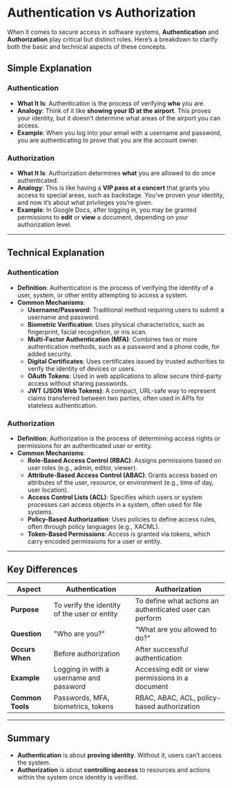# Authentication vs Authorization

When it comes to secure access in software systems, **Authentication** and **Authorization** play critical but distinct roles. Here’s a breakdown to clarify both the basic and technical aspects of these concepts.

## Simple Explanation

### **Authentication**

- **What It Is**: Authentication is the process of verifying **who** you are.
- **Analogy**: Think of it like **showing your ID at the airport**. This proves your identity, but it doesn’t determine what areas of the airport you can access.
- **Example**: When you log into your email with a username and password, you are authenticating to prove that you are the account owner.

### **Authorization**

- **What It Is**: Authorization determines **what** you are allowed to do once authenticated.
- **Analogy**: This is like having a **VIP pass at a concert** that grants you access to special areas, such as backstage. You’ve proven your identity, and now it’s about what privileges you’re given.
- **Example**: In Google Docs, after logging in, you may be granted permissions to **edit** or **view** a document, depending on your authorization level.

---

## Technical Explanation

### **Authentication**

- **Definition**: Authentication is the process of verifying the identity of a user, system, or other entity attempting to access a system.
- **Common Mechanisms**:
  - **Username/Password**: Traditional method requiring users to submit a username and password.
  - **Biometric Verification**: Uses physical characteristics, such as fingerprint, facial recognition, or iris scan.
  - **Multi-Factor Authentication (MFA)**: Combines two or more authentication methods, such as a password and a phone code, for added security.
  - **Digital Certificates**: Uses certificates issued by trusted authorities to verify the identity of devices or users.
  - **OAuth Tokens**: Used in web applications to allow secure third-party access without sharing passwords.
  - **JWT (JSON Web Tokens)**: A compact, URL-safe way to represent claims transferred between two parties, often used in APIs for stateless authentication.

### **Authorization**

- **Definition**: Authorization is the process of determining access rights or permissions for an authenticated user or entity.
- **Common Mechanisms**:
  - **Role-Based Access Control (RBAC)**: Assigns permissions based on user roles (e.g., admin, editor, viewer).
  - **Attribute-Based Access Control (ABAC)**: Grants access based on attributes of the user, resource, or environment (e.g., time of day, user location).
  - **Access Control Lists (ACL)**: Specifies which users or system processes can access objects in a system, often used for file systems.
  - **Policy-Based Authorization**: Uses policies to define access rules, often through policy languages (e.g., XACML).
  - **Token-Based Permissions**: Access is granted via tokens, which carry encoded permissions for a user or entity.

---

## Key Differences

| Aspect           | Authentication                               | Authorization                                            |
| ---------------- | -------------------------------------------- | -------------------------------------------------------- |
| **Purpose**      | To verify the identity of the user or entity | To define what actions an authenticated user can perform |
| **Question**     | "Who are you?"                               | "What are you allowed to do?"                            |
| **Occurs When**  | Before authorization                         | After successful authentication                          |
| **Example**      | Logging in with a username and password      | Accessing edit or view permissions in a document         |
| **Common Tools** | Passwords, MFA, biometrics, tokens           | RBAC, ABAC, ACL, policy-based authorization              |

---

## Summary

- **Authentication** is about **proving identity**. Without it, users can’t access the system.
- **Authorization** is about **controlling access** to resources and actions within the system once identity is verified.
